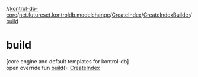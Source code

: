 //[kontrol-db-core](../../../../index.md)/[net.futureset.kontroldb.modelchange](../../index.md)/[CreateIndex](../index.md)/[CreateIndexBuilder](index.md)/[build](build.md)

# build

[core engine and default templates for kontrol-db]\
open override fun [build](build.md)(): [CreateIndex](../index.md)
